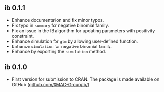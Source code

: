 ## ib 0.1.1
- Enhance documentation and fix minor typos. 
- Fix typo in `summary` for negative binomial family.
- Fix an issue in the IB algorithm for updating parameters with positivity constraint.
- Enhance simulation for `glm` by allowing user-defined function.
- Enhance `simulation` for negative binomial family. 
- Enhance by exporting the `simulation` method.

## ib 0.1.0
- First version for submission to CRAN. The package is made available on GitHub ([github.com/SMAC-Group/ib/](https://github.com/SMAC-Group/ib/))
